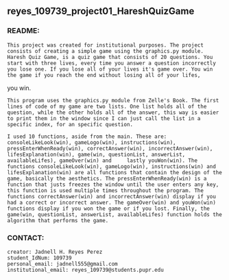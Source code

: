 ## reyes_109739_project01_HareshQuizGame

### README:

    This project was created for institutional purposes. The project consists of creating a simple game using the graphics.py module. Haresh Quiz Game, is a quiz game that consists of 20 questions. You start with three lives, every time you answer a question incorrectly you lose one. If you lose all of your lives it's game over. You win the game if you reach the end without losing all of your lifes,
you win. 
    
    This program uses the graphics.py module from Zelle's Book. The first lines of code of my game are two lists. One list holds all of the question, while the other holds all of the answer, this way is easier to print them in the window since I can just call the list in a specific index, for an specific question. 
    
    I used 10 functions, aside from the main. These are: consoleLikeLook(win), gameLogo(win), instructions(win), pressEnterWhenReady(win), correctAnswer(win), incorrectAnswer(win), lifesExplanation(win), game(win, questionList, answerList, availableLifes), gameOver(win) and     lastly youWon(win). The functions consoleLikeLook(win), gameLogo(win), instructions(win) and lifesExplanation(win) are all functions that contain the design of the game, basically the aesthetics. The pressEnterWhenReady(win) is a function that justs freezes the window until the user enters any key, this function is used multiple times throughout the program. The functions correctAnswer(win) and incorrectAnswer(win) display if you had a correct or incorrect answer. The gameOver(win) and youWon(win) functions display if you won the game or if you lost. Finally, the game(win, questionList, answerList, availableLifes) function holds the algorithm that performs the game.

### CONTACT:

    creator: Jadnell H. Reyes Perez
    student_IdNum: 109739
    personal_email: jadnell555@gmail.com
    institutional_email: reyes_109739@students.pupr.edu

